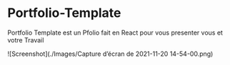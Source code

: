 # Portfolio-Template
Portfolio Template est un Pfolio fait en React pour vous presenter vous et votre Travail

![Screenshot](./Images/Capture d’écran de 2021-11-20 14-54-00.png)
